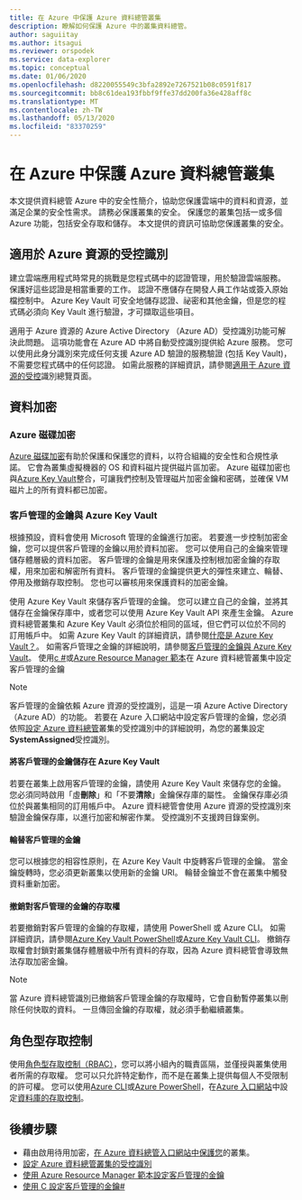 ```yaml
---
title: 在 Azure 中保護 Azure 資料總管叢集
description: 瞭解如何保護 Azure 中的叢集資料總管。
author: saguiitay
ms.author: itsagui
ms.reviewer: orspodek
ms.service: data-explorer
ms.topic: conceptual
ms.date: 01/06/2020
ms.openlocfilehash: d8220055549c3bfa2892e7267521b08c0591f817
ms.sourcegitcommit: bb8c61dea193fbbf9ffe37dd200fa36e428aff8c
ms.translationtype: MT
ms.contentlocale: zh-TW
ms.lasthandoff: 05/13/2020
ms.locfileid: "83370259"
---
```

# <a name="secure-azure-data-explorer-clusters-in-azure"></a>在 Azure 中保護 Azure 資料總管叢集

本文提供資料總管 Azure 中的安全性簡介，協助您保護雲端中的資料和資源，並滿足企業的安全性需求。 請務必保護叢集的安全。 保護您的叢集包括一或多個 Azure 功能，包括安全存取和儲存。 本文提供的資訊可協助您保護叢集的安全。

## <a name="managed-identities-for-azure-resources"></a>適用於 Azure 資源的受控識別

建立雲端應用程式時常見的挑戰是您程式碼中的認證管理，用於驗證雲端服務。 保護好這些認證是相當重要的工作。 認證不應儲存在開發人員工作站或簽入原始檔控制中。 Azure Key Vault 可安全地儲存認證、祕密和其他金鑰，但是您的程式碼必須向 Key Vault 進行驗證，才可擷取這些項目。

適用于 Azure 資源的 Azure Active Directory （Azure AD）受控識別功能可解決此問題。 這項功能會在 Azure AD 中將自動受控識別提供給 Azure 服務。 您可以使用此身分識別來完成任何支援 Azure AD 驗證的服務驗證 (包括 Key Vault)，不需要您程式碼中的任何認證。 如需此服務的詳細資訊，請參閱[適用于 Azure 資源的受控](/azure/active-directory/managed-identities-azure-resources/overview)識別總覽頁面。

## <a name="data-encryption"></a>資料加密

### <a name="azure-disk-encryption"></a>Azure 磁碟加密

[Azure 磁碟加密](/azure/security/azure-security-disk-encryption-overview)有助於保護和保護您的資料，以符合組織的安全性和合規性承諾。 它會為叢集虛擬機器的 OS 和資料磁片提供磁片區加密。 Azure 磁碟加密也與[Azure Key Vault](/azure/key-vault/)整合，可讓我們控制及管理磁片加密金鑰和密碼，並確保 VM 磁片上的所有資料都已加密。 

### <a name="customer-managed-keys-with-azure-key-vault"></a>客戶管理的金鑰與 Azure Key Vault

根據預設，資料會使用 Microsoft 管理的金鑰進行加密。 若要進一步控制加密金鑰，您可以提供客戶管理的金鑰以用於資料加密。 您可以使用自己的金鑰來管理儲存體層級的資料加密。 客戶管理的金鑰是用來保護及控制根加密金鑰的存取權，用來加密和解密所有資料。 客戶管理的金鑰提供更大的彈性來建立、輪替、停用及撤銷存取控制。 您也可以審核用來保護資料的加密金鑰。

使用 Azure Key Vault 來儲存客戶管理的金鑰。 您可以建立自己的金鑰，並將其儲存在金鑰保存庫中，或者您可以使用 Azure Key Vault API 來產生金鑰。 Azure 資料總管叢集和 Azure Key Vault 必須位於相同的區域，但它們可以位於不同的訂用帳戶中。 如需 Azure Key Vault 的詳細資訊，請參閱[什麼是 Azure Key Vault？](/azure/key-vault/key-vault-overview)。 如需客戶管理之金鑰的詳細說明，請參閱[客戶管理的金鑰與 Azure Key Vault](/azure/storage/common/storage-service-encryption)。 使用[c #](customer-managed-keys-csharp.md)或[Azure Resource Manager 範本](customer-managed-keys-resource-manager.md)在 Azure 資料總管叢集中設定客戶管理的金鑰

> [!Note]
> 客戶管理的金鑰依賴 Azure 資源的受控識別，這是一項 Azure Active Directory （Azure AD）的功能。 若要在 Azure 入口網站中設定客戶管理的金鑰，您必須依照[設定 Azure 資料總管](managed-identities.md)叢集的受控識別中的詳細說明，為您的叢集設定**SystemAssigned**受控識別。

#### <a name="store-customer-managed-keys-in-azure-key-vault"></a>將客戶管理的金鑰儲存在 Azure Key Vault

若要在叢集上啟用客戶管理的金鑰，請使用 Azure Key Vault 來儲存您的金鑰。 您必須同時啟用「虛**刪除**」和「不要**清除**」金鑰保存庫的屬性。 金鑰保存庫必須位於與叢集相同的訂用帳戶中。 Azure 資料總管會使用 Azure 資源的受控識別來驗證金鑰保存庫，以進行加密和解密作業。 受控識別不支援跨目錄案例。

#### <a name="rotate-customer-managed-keys"></a>輪替客戶管理的金鑰

您可以根據您的相容性原則，在 Azure Key Vault 中旋轉客戶管理的金鑰。 當金鑰旋轉時，您必須更新叢集以使用新的金鑰 URI。 輪替金鑰並不會在叢集中觸發資料重新加密。 

#### <a name="revoke-access-to-customer-managed-keys"></a>撤銷對客戶管理的金鑰的存取權

若要撤銷對客戶管理的金鑰的存取權，請使用 PowerShell 或 Azure CLI。 如需詳細資訊，請參閱[Azure Key Vault PowerShell](/powershell/module/az.keyvault/)或[Azure Key Vault CLI](/cli/azure/keyvault)。 撤銷存取權會封鎖對叢集儲存體層級中所有資料的存取，因為 Azure 資料總管會導致無法存取加密金鑰。

> [!Note]
> 當 Azure 資料總管識別已撤銷客戶管理金鑰的存取權時，它會自動暫停叢集以刪除任何快取的資料。 一旦傳回金鑰的存取權，就必須手動繼續叢集。

## <a name="role-based-access-control"></a>角色型存取控制

使用[角色型存取控制（RBAC）](/azure/role-based-access-control/overview)，您可以將小組內的職責區隔，並僅授與叢集使用者所需的存取權。 您可以只允許特定動作，而不是在叢集上提供每個人不受限制的許可權。 您可以使用[Azure CLI](/azure/role-based-access-control/role-assignments-cli)或[Azure PowerShell](/azure/role-based-access-control/role-assignments-powershell)，在[Azure 入口網站](/azure/role-based-access-control/role-assignments-portal)中設定[資料庫的存取控制](manage-database-permissions.md)。

## <a name="next-steps"></a>後續步驟

* 藉由啟用待用加密，[在 Azure 資料總管入口網站中保護您](manage-cluster-security.md)的叢集。
* [設定 Azure 資料總管叢集的受控識別](managed-identities.md)
* [使用 Azure Resource Manager 範本設定客戶管理的金鑰](customer-managed-keys-resource-manager.md)
* [使用 C 設定客戶管理的金鑰#](customer-managed-keys-csharp.md)

